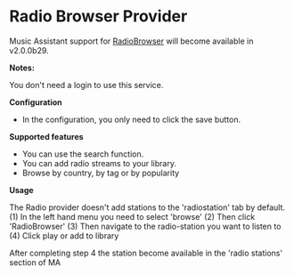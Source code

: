 # Radio Browser Provider

Music Assistant support for [RadioBrowser](https://www.radio-browser.info/) will become available in v2.0.0b29.

**Notes:**

You don't need a login to use this service.

**Configuration**

- In the configuration, you only need to click the save button. 

**Supported features**

- You can use the search function.
- You can add radio streams to your library.
- Browse by country, by tag or by popularity

**Usage**

The Radio provider doesn't add stations to the 'radiostation' tab by default.
(1) In the left hand menu you need to select 'browse'
(2) Then click 'RadioBrowser'
(3) Then navigate to the radio-station you want to listen to
(4) Click play or add to library 

After completing step 4 the station become available in the 'radio stations' section of MA

